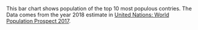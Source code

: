 This bar chart shows population of the top 10 most populous contries.
The Data comes from  the year 2018 estimate in [United Nations: World Population Prospect 2017](https://population.un.org/wpp/Download/Standard/Population/).